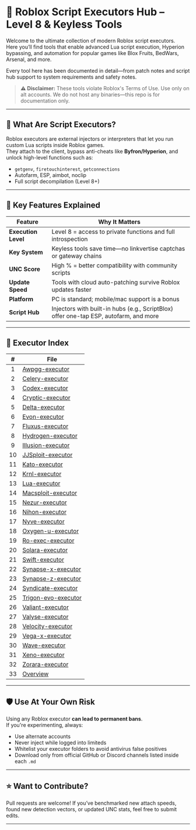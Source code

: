 # 🔧 Roblox Script Executors Hub – Level 8 & Keyless Tools

Welcome to the ultimate collection of modern Roblox script executors.  
Here you’ll find tools that enable advanced Lua script execution, Hyperion bypassing, and automation for popular games like Blox Fruits, BedWars, Arsenal, and more.

Every tool here has been documented in detail—from patch notes and script hub support to system requirements and safety notes.

> **⚠️ Disclaimer:** These tools violate Roblox's Terms of Use. Use only on alt accounts. We do not host any binaries—this repo is for documentation only.

---

## 🧠 What Are Script Executors?

Roblox executors are external injectors or interpreters that let you run custom Lua scripts inside Roblox games.  
They attach to the client, bypass anti-cheats like **Byfron/Hyperion**, and unlock high-level functions such as:

- `getgenv`, `firetouchinterest`, `getconnections`
- Autofarm, ESP, aimbot, noclip
- Full script decompilation (Level 8+)

---

## 🧩 Key Features Explained

| Feature | Why It Matters |
|--------|----------------|
| **Execution Level** | Level 8 = access to private functions and full introspection |
| **Key System** | Keyless tools save time—no linkvertise captchas or gateway chains |
| **UNC Score** | High % = better compatibility with community scripts |
| **Update Speed** | Tools with cloud auto-patching survive Roblox updates faster |
| **Platform** | PC is standard; mobile/mac support is a bonus |
| **Script Hub** | Injectors with built-in hubs (e.g., ScriptBlox) offer one-tap ESP, autofarm, and more |

---

## 📂 Executor Index

| # | File |
|:-:|------|
| 1 | [Awpgg-executor](awpgg-executor.md) |
| 2 | [Celery-executor](Celery-Executor.md) |
| 3 | [Codex-executor](Codex-Executor.md) |
| 4 | [Cryptic-executor](cryptic-executor.md) |
| 5 | [Delta-executor](Delta-Executor.md) |
| 6 | [Evon-executor](Evon-Executor.md) |
| 7 | [Fluxus-executor](fluxus-executor.md) |
| 8 | [Hydrogen-executor](Hydrogen-Executor.md) |
| 9 | [Illusion-executor](Illusion-Executor.md) |
| 10 | [JJSploit-executor](JJSploit-Executor.md) |
| 11 | [Kato-executor](Kato-Executor.md) |
| 12 | [Krnl-executor](krnl-executor.md) |
| 13 | [Lua-executor](Lua-Executor.md) |
| 14 | [Macsploit-executor](Macsploit%20Executor.md) |
| 15 | [Nezur-executor](Nezur-Executor.md) |
| 16 | [Nihon-executor](Nihon-Executor.md) |
| 17 | [Nyve-executor](Nyve-Executor.md) |
| 18 | [Oxygen-u-executor](oxygen-u-executor.md) |
| 19 | [Ro-exec-executor](Ro-Exec-Executor.md) |
| 20 | [Solara-executor](solara-executor.md) |
| 21 | [Swift-executor](Swift-Executor.md) |
| 22 | [Synapse-x-executor](synapse-x-executor.md) |
| 23 | [Synapse-z-executor](Synapse-Z-Executor.md) |
| 24 | [Syndicate-executor](Syndicate-Executor.md) |
| 25 | [Trigon-evo-executor](Trigon-Evo-Executor.md) |
| 26 | [Valiant-executor](Valiant-Executor.md) |
| 27 | [Valyse-executor](Valyse-Executor.md) |
| 28 | [Velocity-executor](Velocity-Executor.md) |
| 29 | [Vega-x-executor](Vega-X-Executor.md) |
| 30 | [Wave-executor](Wave-Executor.md) |
| 31 | [Xeno-executor](Xeno-Executor.md) |
| 32 | [Zorara-executor](Zorara-Executor.md) |
| 33 | [Overview](roblox-executors.md) |

---

## 🛡️ Use At Your Own Risk

Using any Roblox executor **can lead to permanent bans**.  
If you're experimenting, always:

- Use alternate accounts  
- Never inject while logged into limiteds  
- Whitelist your executor folders to avoid antivirus false positives  
- Download only from official GitHub or Discord channels listed inside each `.md`

---

## ⭐ Want to Contribute?

Pull requests are welcome! If you’ve benchmarked new attach speeds, found new detection vectors, or updated UNC stats, feel free to submit edits.

---

<!-- LSI: roblox executor, level 8 script engine, lua injector, keyless roblox exploit, byfron bypass, hyperion cloak, synapse alternative -->
